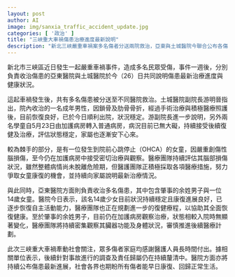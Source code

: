 ```yaml
---
layout: post
author: AI
image: img/sanxia_traffic_accident_update.jpg
categories: [ '政治' ]
title: "三峽重大車禍傷患治療進度最新說明"
description: "新北三峽嚴重車禍案多名傷者分送兩院救治，亞東與土城醫院今聯合公布各傷患最新健康與治療進度。其中包括順利出院傷者、穩定康復的學童與持續觀察的嚴重傷患，肇事者亦仍於加護病房接受治療。事故調查和責任歸屬仍在釐清，醫護團隊積極搶救並密切觀察各病患，社會各界持續關注傷者康復狀況。"
---
```

新北市三峽區近日發生一起嚴重車禍事件，造成多名民眾受傷，事件一週後，分別負責收治傷患的亞東醫院與土城醫院於今（26）日共同說明傷患最新治療進度與健康狀況。

這起車禍發生後，共有多名傷患被分送至不同醫院救治。土城醫院副院長游明晉指出，院內收治的一名成年男性，因鎖骨及肋骨骨折，經過手術治療與積極醫療照護後，目前恢復良好，已於今日順利出院，狀況穩定。游副院長進一步說明，另外兩名學童自5月23日由加護病房轉入普通病房，病況目前已無大礙，持續接受後續復健及治療，評估狀態穩定，家屬也逐漸安下心來。

較為棘手的部分，是有一位發生到院前心跳停止（OHCA）的女童，因嚴重創傷性腦損傷，至今仍在加護病房中接受密切治療與觀察。醫療團隊持續評估其腦部損傷狀況，雖然整體病情尚未脫離危險期，但醫護團隊正積極採取各項醫療措施，努力爭取女童康復的機會，並持續向家屬說明最新治療情況。

與此同時，亞東醫院方面則負責收治多名傷患，其中包含肇事的余姓男子與一位14歲女童。醫院今日表示，該名14歲少女目前狀況持續穩定且康復進展良好，已逐步恢復自主活動能力，醫療團隊也正在規劃進一步的復健療程，以協助其全面恢復健康。至於肇事的余姓男子，目前仍在加護病房觀察治療，狀態相較入院時無顯著變化，醫療團隊將持續密集觀察其臟器功能及身體狀況，審慎推進後續醫療計劃。

此次三峽重大車禍牽動社會關注，眾多傷者家庭均感謝醫護人員長時間付出。據相關單位表示，後續針對事故進行的調查及責任歸屬仍在持續釐清中。醫院方面亦將持續公布傷患最新進展，社會各界也期盼所有傷者能早日康復、回歸正常生活。